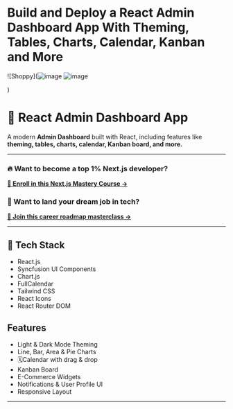 # Build and Deploy a React Admin Dashboard App With Theming, Tables, Charts, Calendar, Kanban and More
![Shoppy](![image](https://github.com/user-attachments/assets/0aa432f8-ea15-4f1d-975b-be3620e24f26)
![image](https://github.com/user-attachments/assets/754fe2c6-159c-40fc-b616-b275e870a78a)


)

# 🚀 React Admin Dashboard App

A modern **Admin Dashboard** built with React, including features like **theming, tables, charts, calendar, Kanban board, and more.**



---

### 🔥 Want to become a top 1% Next.js developer?
[**🌟 Enroll in this Next.js Mastery Course →**](https://jsmastery.pro/next15)

### 🧠 Want to land your dream job in tech?
[**🚀 Join this career roadmap masterclass →**](https://jsmastery.pro/masterclass)

---

## 🧩 Tech Stack

- React.js
- Syncfusion UI Components
- Chart.js
- FullCalendar
- Tailwind CSS
- React Icons
- React Router DOM
##  Features
-  Light & Dark Mode Theming
-  Line, Bar, Area & Pie Charts
- 🗓Calendar with drag & drop
-  Kanban Board
-  E-Commerce Widgets
-  Notifications & User Profile UI
-  Responsive Layout

---



